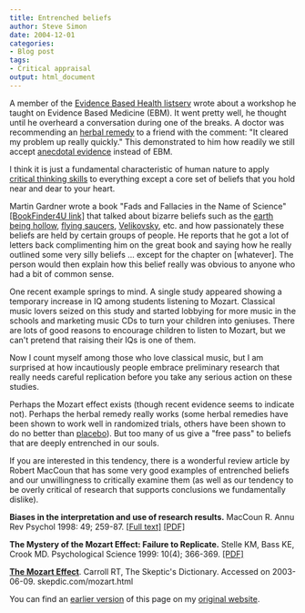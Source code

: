 ```yaml
---
title: Entrenched beliefs
author: Steve Simon
date: 2004-12-01
categories:
- Blog post
tags:
- Critical appraisal
output: html_document
---
```

A member of the [Evidence Based Health
listserv](http://www.jiscmail.ac.uk/lists/evidence-based-health.html)
wrote about a workshop he taught on Evidence Based Medicine (EBM). It
went pretty well, he thought until he overheard a conversation during
one of the breaks. A doctor was recommending an [herbal
remedy](http://en.wikipedia.org/wiki/Herbalism) to a friend with the
comment: "It cleared my problem up really quickly." This demonstrated
to him how readily we still accept [anecdotal
evidence](http://en.wikipedia.org/wiki/Anecdotal_evidence) instead of
EBM.

I think it is just a fundamental characteristic of human nature to apply
[critical thinking
skills](http://en.wikipedia.org/wiki/Critical_thinking) to everything
except a core set of beliefs that you hold near and dear to your heart.

Martin Gardner wrote a book "Fads and Fallacies in the Name of
Science" [\[BookFinder4U
link\]](http://www.bookfinder4u.com/detail/0486203948.html) that talked
about bizarre beliefs such as the [earth being
hollow](http://en.wikipedia.org/wiki/Hollow_earth), [flying
saucers](http://en.wikipedia.org/wiki/Flying_saucers),
[Velikovsky](http://en.wikipedia.org/wiki/Immanuel_Velikovsky), etc. and
how passionately these beliefs are held by certain groups of people. He
reports that he got a lot of letters back complimenting him on the great
book and saying how he really outlined some very silly beliefs \...
except for the chapter on \[whatever\]. The person would then explain
how this belief really was obvious to anyone who had a bit of common
sense.

One recent example springs to mind. A single study appeared showing a
temporary increase in IQ among students listening to Mozart. Classical
music lovers seized on this study and started lobbying for more music in
the schools and marketing music CDs to turn your children into geniuses.
There are lots of good reasons to encourage children to listen to
Mozart, but we can't pretend that raising their IQs is one of them.

Now I count myself among those who love classical music, but I am
surprised at how incautiously people embrace preliminary research that
really needs careful replication before you take any serious action on
these studies.

Perhaps the Mozart effect exists (though recent evidence seems to
indicate not). Perhaps the herbal remedy really works (some herbal
remedies have been shown to work well in randomized trials, others have
been shown to do no better than
[placebo](http://en.wikipedia.org/wiki/Placebo_effect)). But too many of
us give a "free pass" to beliefs that are deeply entrenched in our
souls.

If you are interested in this tendency, there is a wonderful review
article by Robert MacCoun that has some very good examples of entrenched
beliefs and our unwillingness to critically examine them (as well as our
tendency to be overly critical of research that supports conclusions we
fundamentally dislike).

**Biases in the interpretation and use of research results.** MacCoun R.
Annu Rev Psychol 1998: 49; 259-87. [\[Full
text\]](http://socrates.berkeley.edu/~maccoun/ar_bias.html)
[\[PDF\]](http://ist-socrates.berkeley.edu/~maccoun/MacCoun_AnnualReview98.pdf)

**The Mystery of the Mozart Effect: Failure to Replicate.** Stelle KM,
Bass KE, Crook MD. Psychological Science 1999: 10(4); 366-369.
[\[PDF\]](http://www.acs.appstate.edu/dept/psych/Documents/Mozart_PS.pdf)

**[The Mozart Effect](http://skepdic.com/mozart.html)**. Carroll RT, The
Skeptic's Dictionary. Accessed on 2003-06-09. skepdic.com/mozart.html

You can find an [earlier version](http://www.pmean.com/04/EntrenchedBeliefs.html) of this page on my [original website](http://www.pmean.com/original_site.html).
